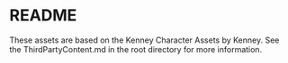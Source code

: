 # README

These assets are based on the Kenney Character Assets by Kenney. See the ThirdPartyContent.md in the root directory for more information.
